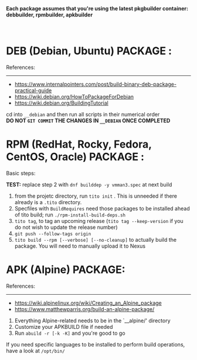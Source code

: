 **Each package assumes that you're using the latest pkgbuilder container: debbuilder, rpmbuilder, apkbuilder**<br><br><br>

# DEB (Debian, Ubuntu) PACKAGE :

References:
___
- https://www.internalpointers.com/post/build-binary-deb-package-practical-guide
- https://wiki.debian.org/HowToPackageForDebian
- https://wiki.debian.org/BuildingTutorial

cd into `__debian` and then run all scripts in their numerical order<br>
**DO NOT `GIT COMMIT` THE CHANGES IN `__DEBIAN` ONCE COMPLETED**



# RPM (RedHat, Rocky, Fedora, CentOS, Oracle) PACKAGE :

Basic steps:

**TEST:** replace step 2 with `dnf builddep -y vmman3.spec` at next build
1. from the projetc directory, run `tito init` . This is unneeded if there already is a `.tito` directory.
2. Specfiles with `BuildRequires` need those packages to be installed ahead of tito build; run `./rpm-install-build-deps.sh`
3. `tito tag`, to tag an upcoming release (`tito tag --keep-version` if you do not wish to update the release number)
4. `git push --follow-tags origin`
5. `tito build --rpm [--verbose] [--no-cleanup]` to actually build the package. You will need to manually upload it to Nexus

# APK (Alpine) PACKAGE:

References:
___
- https://wiki.alpinelinux.org/wiki/Creating_an_Alpine_package
- https://www.matthewparris.org/build-an-alpine-package/

1. Everything Alpine-related needs to be in the `__alpine/' directory
2. Customize your APKBUILD file if needed
3. Run `abuild -r [-k -K]` and you're good to go

If you need specific languages to be installed to perform build operations, have a look at `/opt/bin/`
